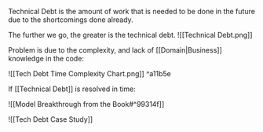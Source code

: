 Technical Debt is the amount of work that is needed to be done in the future due to the shortcomings done already.

The further we go, the greater is the technical debt.
![[Technical Debt.png]]

Problem is due to the complexity, and lack of [[Domain|Business]] knowledge in the code:

![[Tech Debt Time Complexity Chart.png]] ^a11b5e

If [[Technical Debt]] is resolved in time:

![[Model Breakthrough from the Book#^99314f]]

![[Tech Debt Case Study]]

